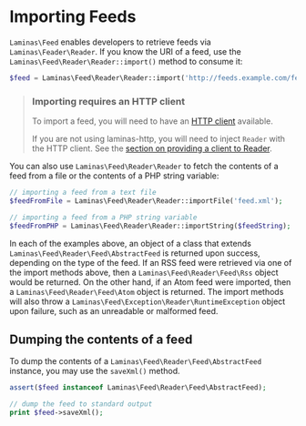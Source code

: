# Importing Feeds

`Laminas\Feed` enables developers to retrieve feeds via `Laminas\Feader\Reader`. If
you know the URI of a feed, use the `Laminas\Feed\Reader\Reader::import()` method
to consume it:

```php
$feed = Laminas\Feed\Reader\Reader::import('http://feeds.example.com/feedName');
```

<!-- markdownlint-disable-next-line heading-increment -->
> ### Importing requires an HTTP client
>
> To import a feed, you will need to have an [HTTP client](http-clients.md)
> available.
>
> If you are not using laminas-http, you will need to inject `Reader` with the HTTP
> client. See the [section on providing a client to Reader](http-clients.md#providing-a-client-to-reader).

You can also use `Laminas\Feed\Reader\Reader` to fetch the contents of a feed from
a file or the contents of a PHP string variable:

```php
// importing a feed from a text file
$feedFromFile = Laminas\Feed\Reader\Reader::importFile('feed.xml');

// importing a feed from a PHP string variable
$feedFromPHP = Laminas\Feed\Reader\Reader::importString($feedString);
```

In each of the examples above, an object of a class that extends
`Laminas\Feed\Reader\Feed\AbstractFeed` is returned upon success, depending on the
type of the feed. If an RSS feed were retrieved via one of the import methods
above, then a `Laminas\Feed\Reader\Feed\Rss` object would be returned. On the other
hand, if an Atom feed were imported, then a `Laminas\Feed\Reader\Feed\Atom` object
is returned. The import methods will also throw a
`Laminas\Feed\Exception\Reader\RuntimeException` object upon failure, such as an
unreadable or malformed feed.

## Dumping the contents of a feed

To dump the contents of a `Laminas\Feed\Reader\Feed\AbstractFeed` instance, you may
use the `saveXml()` method.

```php
assert($feed instanceof Laminas\Feed\Reader\Feed\AbstractFeed);

// dump the feed to standard output
print $feed->saveXml();
```
